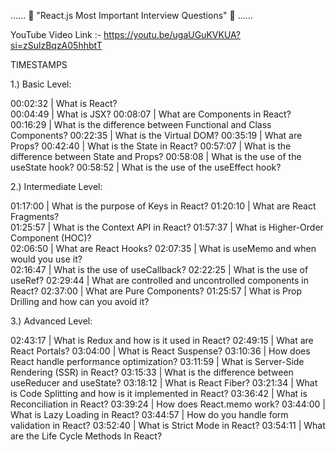 ...... 🌟 "React.js Most Important Interview Questions" 🌟 ...... 

YouTube Video Link :- https://youtu.be/ugaUGuKVKUA?si=zSulzBqzA05hhbtT

TIMESTAMPS

1.) Basic Level:

00:02:32 | What is React?  
00:04:49 | What is JSX? 
00:08:07 | What are Components in React? 
00:16:29 | What is the difference between Functional and Class Components? 
00:22:35 | What is the Virtual DOM? 
00:35:19 | What are Props? 
00:42:40 | What is the State in React? 
00:57:07 | What is the difference between State and Props? 
00:58:08 | What is the use of the useState hook? 
00:58:52 | What is the use of the useEffect hook? 

2.) Intermediate Level:

01:17:00 | What is the purpose of Keys in React? 
01:20:10 | What are React Fragments?  
01:25:57 | What is the Context API in React? 
01:57:37 | What is Higher-Order Component (HOC)?  
02:06:50 | What are React Hooks? 
02:07:35 | What is useMemo and when would you use it?  
02:16:47 | What is the use of useCallback? 
02:22:25 | What is the use of useRef? 
02:29:44 | What are controlled and uncontrolled components in React? 
02:37:00 | What are Pure Components? 
01:25:57 | What is Prop Drilling and how can you avoid it?  


3.) Advanced Level:

02:43:17 | What is Redux and how is it used in React? 
02:49:15 | What are React Portals? 
03:04:00 | What is React Suspense? 
03:10:36 | How does React handle performance optimization? 
03:11:59 | What is Server-Side Rendering (SSR) in React? 
03:15:33 | What is the difference between useReducer and useState? 
03:18:12 | What is React Fiber? 
03:21:34 | What is Code Splitting and how is it implemented in React? 
03:36:42 | What is Reconciliation in React? 
03:39:24 | How does React.memo work? 
03:44:00 | What is Lazy Loading in React? 
03:44:57 | How do you handle form validation in React? 
03:52:40 | What is Strict Mode in React? 
03:54:11 | What are the Life Cycle Methods In React?    






